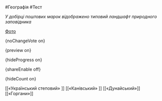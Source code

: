 #Географія #Тест

*У добірці поштових марок відображено типовий ландшафт природного заповідника*

[Фото](https://zno.osvita.ua//doc/images/znotest/107/10741/20.jpg)

{noChangeVote on}

{preview on}

{hideProgress on}

{shareEnable off}

{hideCount on}

[[«Український степовий» ]]
[[«Канівський» ]]
[[«Дунайський»]]
[[«Горгани»]]
